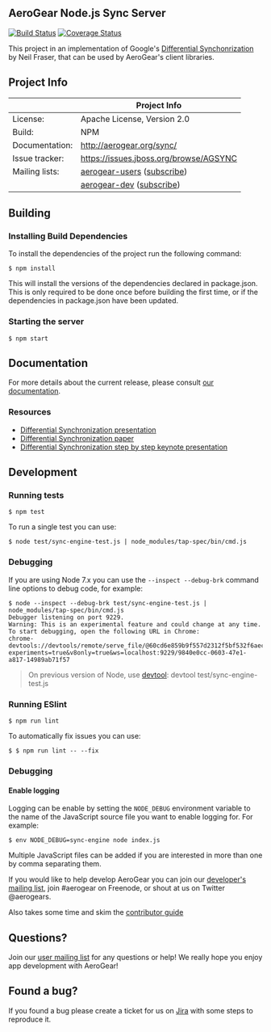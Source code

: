 ## AeroGear Node.js Sync Server 

[![Build Status](https://api.travis-ci.org/aerogear/aerogear-nodejs-sync-server.svg?branch=master)](https://travis-ci.org/aerogear/aerogear-nodejs-sync-server)
[![Coverage Status](https://coveralls.io/repos/github/aerogear/aerogear-nodejs-sync-server/badge.svg?branch=master)](https://coveralls.io/github/aerogear/aerogear-nodejs-sync-server?branch=master)

This project in an implementation of Google's [Differential Synchonrization](http://research.google.com/pubs/pub35605.html) 
by Neil Fraser, that can be used by AeroGear's client libraries.

## Project Info

|                 | Project Info  |
| --------------- | ------------- |
| License:        | Apache License, Version 2.0  |
| Build:          | NPM  |
| Documentation:  | http://aerogear.org/sync/  |
| Issue tracker:  | https://issues.jboss.org/browse/AGSYNC  |
| Mailing lists:  | [aerogear-users](http://aerogear-users.1116366.n5.nabble.com/) ([subscribe](https://lists.jboss.org/mailman/listinfo/aerogear-users))  |
|                 | [aerogear-dev](http://aerogear-dev.1069024.n5.nabble.com/) ([subscribe](https://lists.jboss.org/mailman/listinfo/aerogear-dev))  |

## Building

### Installing Build Dependencies
To install the dependencies of the project run the following command:

    $ npm install

This will install the versions of the dependencies declared in package.json. This is only required to be done once before
building the first time, or if the dependencies in package.json have been updated.


### Starting the server

    $ npm start

## Documentation

For more details about the current release, please consult [our documentation](http://aerogear.org/sync).

### Resources
* [Differential Synchronization presentation](https://www.youtube.com/watch?v=S2Hp_1jqpY8)
* [Differential Synchronization paper](http://research.google.com/pubs/pub35605.html)
* [Differential Synchronization step by step keynote presentation](https://www.icloud.com/iw/#keynote/BAKHgqmqd5ETPe9ebKyBhSINoBo1QHaNPYeF/diffsync)

## Development

### Running tests

    $ npm test

To run a single test you can use:

    $ node test/sync-engine-test.js | node_modules/tap-spec/bin/cmd.js

### Debugging
If you are using Node 7.x you can use the `--inspect --debug-brk` command line options to debug code, for example:

    $ node --inspect --debug-brk test/sync-engine-test.js | node_modules/tap-spec/bin/cmd.js
    Debugger listening on port 9229.
    Warning: This is an experimental feature and could change at any time.
    To start debugging, open the following URL in Chrome:
    chrome-devtools://devtools/remote/serve_file/@60cd6e859b9f557d2312f5bf532f6aec5f284980/inspector.html?experiments=true&v8only=true&ws=localhost:9229/9840e0cc-0603-47e1-a817-14989ab71f57

> On previous version of Node, use [devtool](https://www.npmjs.com/package/devtool):
> devtool test/sync-engine-test.js

### Running ESlint

    $ npm run lint

To automatically fix issues you can use:

    $ $ npm run lint -- --fix

### Debugging

#### Enable logging
Logging can be enable by setting the `NODE_DEBUG` environment variable to the name of the JavaScript source file you want to enable logging for. For example:

    $ env NODE_DEBUG=sync-engine node index.js

Multiple JavaScript files can be added if you are interested in more than one by comma separating them.

If you would like to help develop AeroGear you can join our [developer's mailing list](https://lists.jboss.org/mailman/listinfo/aerogear-dev), join #aerogear on Freenode, or shout at us on Twitter @aerogears.

Also takes some time and skim the [contributor guide](http://aerogear.org/docs/guides/Contributing/)

## Questions?

Join our [user mailing list](https://lists.jboss.org/mailman/listinfo/aerogear-users) for any questions or help! We really hope you enjoy app development with AeroGear!

## Found a bug?

If you found a bug please create a ticket for us on [Jira](https://issues.jboss.org/browse/AGSYNC) with some steps to reproduce it.

